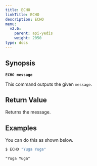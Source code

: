 ```yaml
---
title: ECHO
linkTitle: ECHO
description: ECHO
menu:
  v2.6:
    parent: api-yedis
    weight: 2050
type: docs
---
```


## Synopsis

**`ECHO message`**

This command outputs the given `message`.

## Return Value

Returns the message.

## Examples

You can do this as shown below.

```sh
$ ECHO "Yuga Yuga"
```

```
"Yuga Yuga"
```
